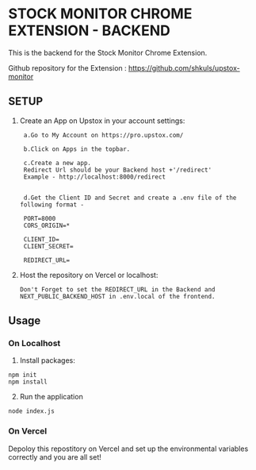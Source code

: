 
# STOCK MONITOR CHROME EXTENSION - BACKEND

This is the backend for the Stock Monitor Chrome Extension.

Github repository for the Extension : https://github.com/shkuls/upstox-monitor




## SETUP


1. Create an App on Upstox in your account settings: 

        a.Go to My Account on https://pro.upstox.com/

        b.Click on Apps in the topbar.

        c.Create a new app.
        Redirect Url should be your Backend host +'/redirect'
        Example - http://localhost:8000/redirect
        

        d.Get the Client ID and Secret and create a .env file of the following format -
    
        PORT=8000
        CORS_ORIGIN=*

        CLIENT_ID=
        CLIENT_SECRET=

        REDIRECT_URL=


2. Host the repository on Vercel or localhost: 

   ```
   Don't Forget to set the REDIRECT_URL in the Backend and NEXT_PUBLIC_BACKEND_HOST in .env.local of the frontend.
   ```

   


## Usage

### On Localhost

1. Install packages:

```
npm init
npm install
```
2. Run the application
 ```
 node index.js

 ```


### On Vercel

Depoloy this repostitory on Vercel and set up the environmental variables correctly and you are all set!


